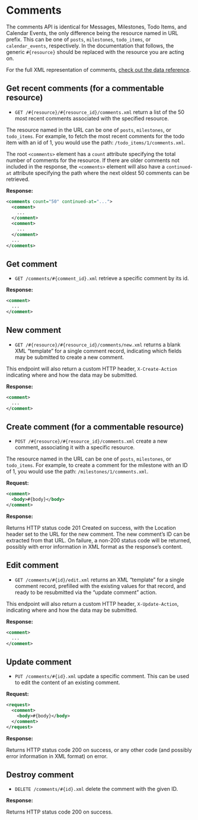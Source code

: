Comments
========

The comments API is identical for Messages, Milestones, Todo Items, and Calendar Events, the only difference being the resource named in URL prefix. This can be one of `posts`, `milestones`, `todo_items`, or `calendar_events`, respectively. In the documentation that follows, the generic `#{resource}` should be replaced with the resource you are acting on.

For the full XML representation of comments, [check out the data reference](https://github.com/37signals/basecamp-classic-api/blob/master/sections/data_reference.md#comment).

Get recent comments (for a commentable resource)
------------------------------------------------

* `GET /#{resource}/#{resource_id}/comments.xml` return a list of the 50 most recent comments associated with the specified resource.

The resource named in the URL can be one of `posts`, `milestones`, or `todo_items`. For example, to fetch the most recent comments for the todo item with an id of 1, you would use the path: `/todo_items/1/comments.xml`.

The root `<comments>` element has a `count` attribute specifying the total number of comments for the resource. If there are older comments not included in the response, the `<comments>` element will also have a `continued-at` attribute specifying the path where the next oldest 50 comments can be retrieved.

**Response:**

``` xml
<comments count="50" continued-at="...">
  <comment>
    ...
  </comment>
  <comment>
    ...
  </comment>
  ...
</comments>
```


Get comment
-----------

* `GET /comments/#{comment_id}.xml` retrieve a specific comment by its id.

**Response:**

``` xml
<comment>
  ...
</comment>

```


New comment
-----------

* `GET /#{resource}/#{resource_id}/comments/new.xml` returns a blank XML “template” for a single comment record, indicating which fields may be submitted to create a new comment.

This endpoint will also return a custom HTTP header, `X-Create-Action` indicating where and how the data may be submitted.

**Response:**

``` xml
<comment>
  ...
</comment>

```


Create comment (for a commentable resource)
-------------------------------------------

* `POST /#{resource}/#{resource_id}/comments.xml` create a new comment, associating it with a specific resource.

The resource named in the URL can be one of `posts`, `milestones`, or `todo_items`. For example, to create a comment for the milestone with an ID of 1, you would use the path: `/milestones/1/comments.xml`.

**Request:**

``` xml
<comment>
  <body>#{body}</body>
</comment>
```


**Response:**

Returns HTTP status code 201 Created on success, with the Location header set to the URL for the new comment. The new comment’s ID can be extracted from that URL. On failure, a non-200 status code will be returned, possibly with error information in XML format as the response’s content.


Edit comment
------------

* `GET /comments/#{id}/edit.xml` returns an XML “template” for a single comment record, prefilled with the existing values for that record, and ready to be resubmitted via the “update comment” action. 

This endpoint will also return a custom HTTP header, `X-Update-Action`, indicating where and how the data may be submitted.

**Response:**

``` xml
<comment>
  ...
</comment>

```


Update comment
--------------

* `PUT /comments/#{id}.xml` update a specific comment. This can be used to edit the content of an existing comment.

**Request:**

``` xml
<request>
  <comment>
    <body>#{body}</body>
  </comment>
</request>
```

**Response:**

Returns HTTP status code 200 on success, or any other code (and possibly error information in XML format) on error.


Destroy comment
---------------

* `DELETE /comments/#{id}.xml` delete the comment with the given ID.

**Response:**

Returns HTTP status code 200 on success.
